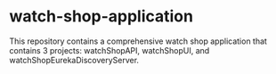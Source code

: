 # watch-shop-application
This repository contains a comprehensive watch shop application that contains 3 projects: watchShopAPI, watchShopUI, and watchShopEurekaDiscoveryServer.
